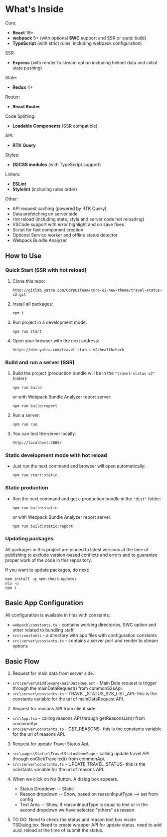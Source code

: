 # What's Inside

Core:

- **React** 18+
- **webpack** 5+ (with optional **SWC** support and SSR or static build)
- **TypeScript** (with strict rules, including webpack configuration)

SSR:

- **Express** (with render to stream option including helmet data and initial state pushing)

State:

- **Redux** 4+

Router:

- **React Router**

Code Splitting:

- **Loadable Components** (SSR compatible)

API:

- **RTK Query**

Styles:

- **(S)CSS modules** (with TypeScript support)

Linters:

- **ESLint**
- **Stylelint** (including rules order)

Other:

- API request caching (powered by RTK Query)
- Data prefetching on server side
- Hot reload (including state, style and server code hot reloading)
- VSCode support with error highlight and on save fixes
- Script for fast component creation
- Optional Service worker and offline status detector
- Webpack Bundle Analyzer

## How to Use

### Quick Start (SSR with hot reload)

1. Clone this repo:

   `http://gitlab.yatra.com/CorpUITeam/corp-ui-new-theme/travel-status-v2.git`

2. Install all packages:

   `npm i`

3. Run project in a development mode:

   `npm run start`

4. Open your browser with the next address:

   `https://dev.yatra.com/travel-status-v2/healthcheck`

### Build and run a server (SSR)

1. Build the project (production bundle will be in the `"travel-status-v2"` folder):

   `npm run build`

   or with Webpack Bundle Analyzer report server:

   `npm run build:report`

2. Run a server:

   `npm run run`

3. You can test the server locally:

   `http://localhost:3000/`

### Static development mode with hot reload

- Just run the next command and browser will open automatically:

  `npm run start:static`

### Static production

- Run the next command and get a production bundle in the `"dist"` folder:

  `npm run build:static`

  or with Webpack Bundle Analyzer report server:

  `npm run build:static:report`

### Updating packages

All packages in this project are pinned to latest versions at the time of publishing to exclude version-based conflicts and errors and to guarantee proper work of the code in this repository.

If you want to update packages, do next:

```
npm install -g npm-check-updates
ncu -u
npm i
```

## Basic App Configuration

All configuration is available in files with constants:

- `webpack\constants.ts` - contains working directories, SWC option and other related to bundling staff
- `src\constants` - a directory with app files with configuration constants
- `src\server\constants.ts` - contains a server port and render to stream options

## Basic Flow

1. Request for main data from server side.

- `src\server\middleware\mainDataRequest` - Main Data request is trigger through the mainDataRequest() from commonS2sApi.
- `src\server\constants.ts` - TRAVEL_STATUS_S2S_LIST_API- this is the constants variable for the url of mainDataRequest API.

2.  Request for reasons API from client side.

- `src\App.tsx` - calling reasons API through getReasonsList() from commonApi.
- `src\server\constants.ts` - GET_REASONS- this is the constants variable for the url of reasons API.

3.  Request for update Travel Status Api.

- `src\pages\Static\TravelStatusHomePage` - calling update travel API through onClickTravelled() from commonApi.
- `src\server\constants.ts` - UPDATE_TRAVEL_STATUS- this is the constants variable for the url of reasons API.

4.  When we click on No Button. A dialog box appears.
    - Status Dropdown -- Static
    - Reason dropdown -- Show, based on reasonInputType --> set from config
    - Text Area -- Show, if reasonInputType is equal to text or in the second dropdown we have selected "others" as reason.

5.  TO DO: 
      Need to check the status and reason text box inside TSDialog.tsx.
      Need to create wrapper API for update status.
      need to add uuid.
      reload at the time of submit the status.
